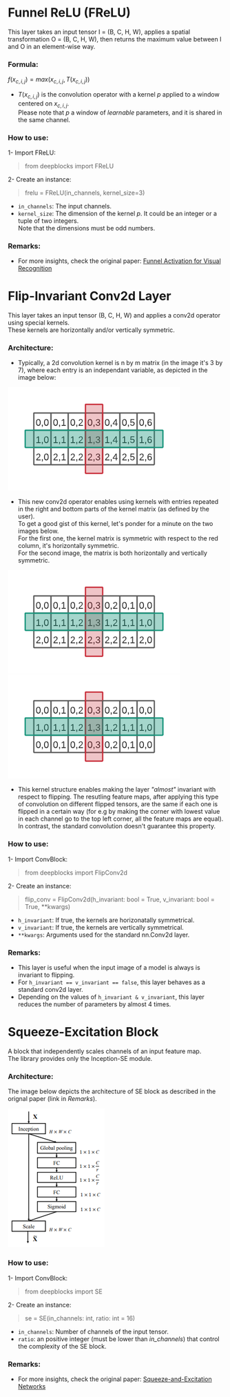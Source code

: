 
# **Funnel ReLU (FReLU)**
This layer takes an input tensor I = (B, C, H, W), applies a spatial transformation O = (B, C, H, W), then returns the maximum value between I and O in an element-wise way.

### **Formula**:
$f(x_{c,i,j}) = max(x_{c,i,j}, T(x_{c,i,j}))$
* $T(x_{c,i,j})$ is the convolution operator with a kernel *p* applied to a window centered on $x_{c,i,j}$.   
Please note that *p* a window of *learnable* parameters, and it is shared in the same channel.

### **How to use**:
1- Import FReLU:
> from deepblocks import FReLU

2- Create an instance:
>  frelu = FReLU(in_channels, kernel_size=3)
* `in_channels`: The input channels.
* `kernel_size`: The dimension of the kernel *p*. It could be an integer or a tuple of two integers.   
  Note that the dimensions must be odd numbers.

### **Remarks**:
* For more insights, check the original paper: [Funnel Activation for Visual Recognition
](https://arxiv.org/abs/2007.11824)


# **Flip-Invariant Conv2d Layer**
This layer takes an input tensor (B, C, H, W) and applies a conv2d operator using special kernels.  
These kernels are horizontally and/or vertically symmetric.

### **Architecture**:
* Typically, a 2d convolution kernel is n by m matrix (in the image it's 3 by 7), where each entry is an independant variable, as depicted in the image below:  

![Flip-Invariant Conv2d Layer](/docs/imgs/FlipConv_std.png "Standard Conv2d kernel.")

* This new conv2d operator enables using kernels with entries repeated in the right and bottom parts of the kernel matrix (as defined by the user).  
To get a good gist of this kernel, let's ponder for a minute on the two images below.  
For the first one, the kernel matrix is symmetric with respect to the red column, it's horizontally symmetric.  
For the second image, the matrix is both horizontally and vertically symmetric.  

![Flip-Invariant Conv2d Layer](/docs/imgs/FlipConv_h.png "Horizontal flip-invariant Conv2d kernel.")  
![Flip-Invariant Conv2d Layer](/docs/imgs/FlipConv_vh.png "Horizontal and vertical flip-invariant Conv2d kernel.")
* This kernel structure enables making the layer *"almost"* invariant with respect to flipping. The resutling feature maps, after applying this type of convolution on different flipped tensors, are the same if each one is flipped in a certain way (for e.g by making the corner with lowest value in each channel go to the top left corner, all the feature maps are equal). In contrast, the standard convolution doesn't guarantee this property.


### **How to use**:
1- Import ConvBlock:
> from deepblocks import FlipConv2d

2- Create an instance:
>  flip_conv = FlipConv2d(h_invariant: bool = True, v_invariant: bool = True, **kwargs)
* `h_invariant`: If true, the kernels are horizonatally symmetrical.
* `v_invariant`: If true, the kernels are vertically symmetrical.
* `**kwargs`: Arguments used for the standard nn.Conv2d layer.
  
### **Remarks**:
* This layer is useful when the input image of a model is always is invariant to flipping.
* For `h_invariant == v_invariant == false`, this layer behaves as a standard conv2d layer.
* Depending on the values of `h_invariant & v_invariant`, this layer reduces the number of parameters by almost 4 times.


# **Squeeze-Excitation Block**
A block that independently scales channels of an input feature map.  
The library provides only the Inception-SE module. 
### **Architecture**:
The image below depicts the architecture of SE block as described in the orignal paper (link in *Remarks*).  

![Squeeze-Excitation Block](/docs/imgs/SE_block.png "Squeeze-Excitation Block")

### **How to use**:
1- Import ConvBlock:
> from deepblocks import SE

2- Create an instance:
>  se = SE(in_channels: int, ratio: int = 16)
* `in_channels`: Number of channels of the input tensor.
* `ratio`: an positive integer (must be lower than *in_channels*) that control the complexity of the SE block.
  
### **Remarks**:
* For more insights, check the original paper: [Squeeze-and-Excitation Networks](https://arxiv.org/abs/1709.01507)
